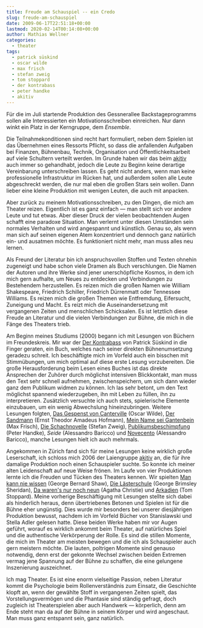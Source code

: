 ```yaml
---
title: Freude am Schauspiel -- ein Credo
slug: freude-am-schauspiel
date: 2009-06-17T22:51:18+00:00
lastmod: 2020-02-14T00:14:08+00:00
author: Mathias Wellner
categories:
  - theater
tags:
  - patrick süskind
  - oscar wilde
  - max frisch
  - stefan zweig
  - tom stoppard
  - der kontrabass
  - peter handke
  - akitiv
---
```

Für die im Juli startende Produktion des Gessnerallee Backstageprogramms sollen alle Interessierten ein Motivationsschreiben einreichen. Nur dann winkt ein Platz in der Kerngruppe, dem _Ensemble_.
<!--more-->

Die Teilnahmekonditionen sind recht hart formuliert, neben dem Spielen ist das Übernehmen eines Ressorts Pflicht, so dass die anfallenden Aufgaben bei Finanzen, Bühnenbau, Technik, Organisation und Öffentlichkeitsarbeit auf viele Schultern verteilt werden. Im Grunde haben wir das beim [akitiv](http://www.aki.ethz.ch/akitiv/) auch immer so gehandhabt, jedoch die Leute zu Beginn keine derartige Vereinbarung unterschreiben lassen. Es geht nicht anders, wenn man keine professionelle Infrastruktur im Rücken hat, und außerdem sollen alle Leute abgeschreckt werden, die nur mal eben die großen Stars sein wollen. Dann lieber eine kleine Produktion mit wenigen Leuten, die auch mit anpacken.

Aber zurück zu meinem Motivationsschreiben, zu den Dingen, die mich am Theater reizen. Eigentlich ist es ganz einfach &mdash; man stellt sich vor andere Leute und tut etwas. Aber dieser Druck der vielen beobachtenden Augen schafft eine paradoxe Situation. Man verlernt unter diesen Umständen sein normales Verhalten und wird angespannt und künstlich. Genau so, als wenn man sich auf seinen eigenen Atem konzentriert und dennoch ganz natürlich ein- und ausatmen möchte. Es funktioniert nicht mehr, man muss alles neu lernen.

Als Freund der Literatur bin ich anspruchsvollen Stoffen und Texten ohnehin zugeneigt und habe schon viele Dramen als Buch verschlungen. Die Namen der Autoren und ihre Werke sind jener unerschöpfliche Kosmos, in dem ich mich gern aufhalte, um Neues zu entdecken und Verbindungen zu Bestehendem herzustellen. Es reizen mich die großen Namen wie William Shakespeare, Friedrich Schiller, Friedrich Dürrenmatt oder Tennessee Williams. Es reizen mich die großen Themen wie Entfremdung, Eifersucht, Zuneigung und Macht. Es reizt mich die Auseinandersetzung mit vergangenen Zeiten und menschlichen Schicksalen. Es ist letztlich diese Freude an Literatur und die vielen Verbindungen zur Bühne, die mich in die Fänge des Theaters trieb.

Am Beginn meines Studiums (2000) begann ich mit Lesungen von Büchern im Freundeskreis. Mir war der [Der Kontrabass](https://de.wikipedia.org/wiki/Der_Kontrabass) von Patrick Süskind in die Finger geraten, ein Buch, welches nach seiner direkten Bühnenumsetzung geradezu schreit. Ich beschäftigte mich im Vorfeld auch ein bisschen mit Stimmübungen, um mich optimal auf diese erste Lesung vorzubereiten. Die große Herausforderung beim Lesen eines Buches ist das direkte Ansprechen der Zuhörer durch möglichst intensiven Blickkontakt, man muss den Text sehr schnell aufnehmen, zwischenspeichern, um sich dann wieder ganz dem Publikum widmen zu können. Ich las sehr betont, um den Text möglichst spannend wiederzugeben, ihn mit Leben zu füllen, ihn zu interpretieren. Zusätzlich versuchte ich auch stets, spielerische Elemente einzubauen, um ein wenig Abwechslung hineinzubringen. Weitere Lesungen folgten, [Das Gespenst von Canterville](http://de.wikipedia.org/wiki/Das_Gespenst_von_Canterville) (Oscar Wilde), [Der Sandmann](http://de.wikipedia.org/wiki/Der_Sandmann_(Hoffmann)) (Ernst Theodor Amadeus Hofmann), [Mein Name sei Gantenbein](http://de.wikipedia.org/wiki/Mein_Name_sei_Gantenbein) (Max Frisch), [Die Schachnovelle](http://de.wikipedia.org/wiki/Schachnovelle) (Stefan Zweig), [Publikumsbeschimpfung](http://de.wikipedia.org/wiki/Publikumsbeschimpfung) (Peter Handke), _Seide_ (Alessandro Baricco) und [Novecento](http://de.wikipedia.org/wiki/Novecento_(Monolog)) (Alessandro Baricco), manche Lesungen hielt ich auch mehrmals.

Angekommen in Zürich fand sich für meine Lesungen keine wirklich große Leserschaft, ich schloss mich 2006 der Laiengruppe [akitiv](http://www.aki.ethz.ch/akitiv/) an, die für ihre damalige Produktion noch einen Schauspieler suchte. So konnte ich meiner alten Leidenschaft auf neue Weise frönen. Im Laufe von vier Produktionen lernte ich die Freuden und Tücken des Theaters kennen. Wir spielten [Man kann nie wissen](http://de.wikipedia.org/wiki/Man_kann_nie_wissen) (George Bernard Shaw), [Die Lästerschule](http://de.wikipedia.org/wiki/The_School_for_Scandal) (George Brimsley Sheridan), [Da waren's nur noch neun](http://de.wikipedia.org/wiki/Und_dann_gabs_keines_mehr) (Agatha Christie) und [Arkadien](http://de.wikipedia.org/wiki/Arkadien_(St%C3%BCck)) (Tom Stoppard). Meine vorherige Beschäftigung mit Lesungen stellte sich dabei als hinderlich heraus, denn übertriebenes Betonen und Spielen ist für die Bühne eher ungünstig. Dies wurde mir besonders bei unserer diesjährigen Produktion bewusst, nachdem ich im Vorfeld Bücher von Stanislawski und Stella Adler gelesen hatte. Diese beiden Werke haben mir vor Augen geführt, worauf es wirklich ankommt beim Theater, auf natürliches Spiel und die authentische Verkörperung der Rolle. Es sind die stillen Momente, die mich im Theater am meisten bewegen und die ich als Schauspieler auch gern meistern möchte. Die lauten, poltrigen Momente sind genauso notwendig, denn erst der gekonnte Wechsel zwischen beiden Extremen vermag jene Spannung auf der Bühne zu schaffen, die eine gelungene Inszenierung auszeichnet.

Ich mag Theater. Es ist eine enorm vielseitige Passion, neben Literatur kommt die Psychologie beim Rollenverständnis zum Einsatz, die Geschichte klopft an, wenn der gewählte Stoff in vergangenen Zeiten spielt, das Vorstellungsvermögen und die Phantasie sind ständig gefragt, doch zugleich ist Theaterspielen aber auch Handwerk &mdash; körperlich, denn am Ende steht man da auf der Bühne in seinem Körper und wird angeschaut. Man muss ganz entspannt sein, ganz natürlich.